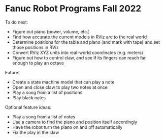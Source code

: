 # Fanuc Robot Programs Fall 2022

To do next:
- Figure out piano (power, volume, etc.)
- Find how accurate the current models in RViz are to the real world
- Determine positions for the table and piano (and mark with tape) and set those positions in RViz
- Convert RViz XYZ units into real-world coordinates (e.g. meters)
- Figure out how to control claw, and see if its fingers can reach far enough to play an octave

Future:
- Create a state machine model that can play a note
- Open and close claw to play two notes at once
- Play a song from a list of positions
- Play black notes
 
Optional feature ideas:
- Play a song from a list of notes
- Use a camera to find the piano and position itself accordingly
- Have the robot turn the piano on and off automatically
- Fix the play in the claw
